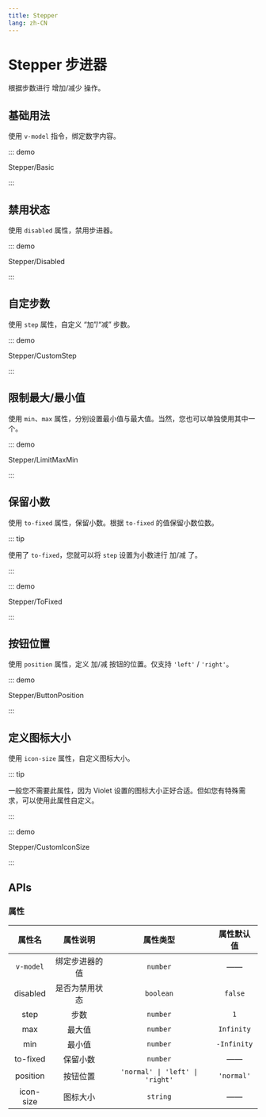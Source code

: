 ```yaml
---
title: Stepper
lang: zh-CN
---
```


# Stepper 步进器

根据步数进行 增加/减少 操作。

## 基础用法

使用 `v-model` 指令，绑定数字内容。

::: demo

Stepper/Basic

:::

## 禁用状态

使用 `disabled` 属性，禁用步进器。

::: demo

Stepper/Disabled

:::

## 自定步数

使用 `step` 属性，自定义 “加”/“减” 步数。

::: demo

Stepper/CustomStep

:::

## 限制最大/最小值

使用 `min`、`max` 属性，分别设置最小值与最大值。当然，您也可以单独使用其中一个。

::: demo

Stepper/LimitMaxMin

:::

## 保留小数

使用 `to-fixed` 属性，保留小数。根据 `to-fixed` 的值保留小数位数。

::: tip

使用了 `to-fixed`，您就可以将 `step` 设置为小数进行 加/减 了。

:::

::: demo

Stepper/ToFixed

:::

## 按钮位置

使用 `position` 属性，定义 加/减 按钮的位置。仅支持 `'left'` / `'right'`。

::: demo

Stepper/ButtonPosition

:::

## 定义图标大小

使用 `icon-size` 属性，自定义图标大小。

::: tip

一般您不需要此属性，因为 Violet 设置的图标大小正好合适。但如您有特殊需求，可以使用此属性自定义。

:::

::: demo

Stepper/CustomIconSize

:::

## APIs

### 属性

| 属性名 | 属性说明 | 属性类型 | 属性默认值 |
| :---: | :---: | :---: | :---: |
| `v-model` | 绑定步进器的值 | `number` | —— |
| disabled | 是否为禁用状态 | `boolean` | `false` |
| step | 步数 | `number` | `1` |
| max | 最大值 | `number` | `Infinity` |
| min | 最小值 | `number` | `-Infinity` |
| to-fixed | 保留小数 | `number` | —— |
| position | 按钮位置 | `'normal' \| 'left' \| 'right'` | `'normal'` |
| icon-size | 图标大小 | `string` | —— |
